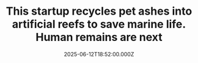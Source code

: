 ---
title: "This startup recycles pet ashes into artificial reefs to save marine life. Human remains are next"
date: 2025-06-12T18:52:00.000Z
category: Human Kindness
externalLink: "https://www.goodgoodgood.co/articles/resting-reef-pet-ashes"
image: ""
excerpt: "Resting Reef turns a loved one’s loss into a memorial reef designed to restore marine biodiversity.…"
---